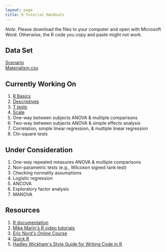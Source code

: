 ```yaml
---
layout: page
title: R Tutorial Handouts 
---
```

*Note*. Please download the files to your computer and open with Microsoft Word. Otherwise, the R code you copy and paste might not work.

## Data Set
[Scenario](https://www.dropbox.com/s/pinf3pfgjejh7aw/02%20R%20Handout%20Scenario.docx?dl=0)  
[Materialism.csv](https://www.dropbox.com/s/jphd4y8jqhiguny/Materialism.csv?dl=0)

## Currently Working On 
1. [R Basics](https://www.dropbox.com/s/spzt70wy5fvmkue/01%20R%20Basic.docx?dl=0)
2. [Descriptives](https://www.dropbox.com/s/k66phmlxlxdm040/03%20R%20Descriptives.docx?dl=0)
3. [T tests](https://www.dropbox.com/s/vpoept1bzd49u28/04%20R%20One%20and%20two%20sample%20t%20test.docx?dl=0)
4. [Scale](https://www.dropbox.com/s/iaq4no4900n5zro/05%20R%20Scale.docx?dl=0)
5. One-way between subjects ANOVA & multiple comparisons
6. Two-way between subjects ANOVA & simple effects analysis
7. Correlation, simple linear regression, & multiple linear regression
8. Chi-square tests

## Under Consideration
1. One-way repeated measures ANOVA & multiple comparisons
2. Non-parametric tests (e.g., Wilcoxon signed rank test) 
3. Checking normality assumptions
4. Logistic regression
5. ANCOVA
6. Exploratory factor analysis
7. MANOVA

## Resources
1. [R documentation](https://www.rdocumentation.org)
2. [Mike Marin's R video tutorials](http://www.statslectures.com/index.php/r-stats-videos-tutorials)
3. [Eric Nord's Online Course](https://newonlinecourses.science.psu.edu/stat484/node/1/)
4. [Quick R](https://www.statmethods.net/)
5. [Hadley Wickham's Style Guide for Writing Code in R](http://adv-r.had.co.nz/Style.html)
